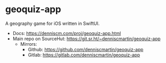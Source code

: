 
# geoquiz-app

A geography game for iOS written in SwiftUI.

-   Docs: <https://denniscm.com/proj/geoquiz-app.html>
-   Main repo on SourceHut: <https://git.sr.ht/~denniscmartin/geoquiz-app>
    -   Mirrors:
        -   Github: <https://github.com/denniscmartin/geoquiz-app>
        -   Gitlab: <https://gitlab.com/denniscmartin/geoquiz-app>

